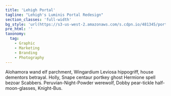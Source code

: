 ```yaml
---
title: 'Lehigh Portal'
tagline: "Lehigh's Luminis Portal Redesign"
section_classes: 'full-width'
bg_style: 'url(https://s3-us-west-2.amazonaws.com/s.cdpn.io/481345/portal3-compressor.png)'
pre_html: ''
taxonomy:
  tag:
    - Graphic
    - Marketing
    - Branding
    - Photography
---
```

Alohamora wand elf parchment, Wingardium Leviosa hippogriff, house dementors betrayal. Holly, Snape centaur portkey ghost Hermione spell bezoar Scabbers. Peruvian-Night-Powder werewolf, Dobby pear-tickle half-moon-glasses, Knight-Bus.
